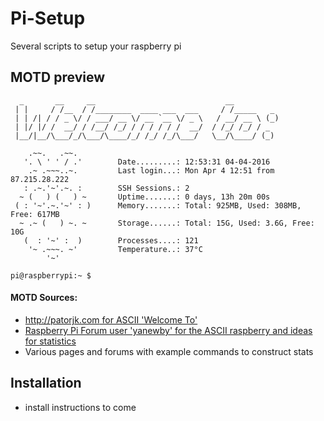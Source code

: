 # Pi-Setup
Several scripts to setup your raspberry pi

## MOTD preview
```
  _       __     __                             __
 | |     / /__  / /________  ____ ___  ___     / /_____   _
 | | /| / / _ \/ / ___/ __ \/ __ `__ \/ _ \   / __/ __ \ (_)
 | |/ |/ /  __/ / /__/ /_/ / / / / / /  __/  / /_/ /_/ / _
 |__/|__/\___/_/\___/\____/_/ /_/ /_/\___/   \__/\____/ (_)

    .~~.   .~~.
   '. \ ' ' / .'        Date.........: 12:53:31 04-04-2016
    .~ .~~~..~.         Last login...: Mon Apr 4 12:51 from 87.215.28.222
   : .~.'~'.~. :        SSH Sessions.: 2
  ~ (   ) (   ) ~       Uptime.......: 0 days, 13h 20m 00s
 ( : '~'.~.'~' : )      Memory.......: Total: 925MB, Used: 308MB, Free: 617MB
  ~ .~ (   ) ~. ~       Storage......: Total: 15G, Used: 3.6G, Free: 10G
   (  : '~' :  )        Processes....: 121
    '~ .~~~. ~'         Temperature..: 37°C
        '~'

pi@raspberrypi:~ $
```

#### MOTD Sources:
* [http://patorjk.com for ASCII 'Welcome To'](http://patorjk.com/software/taag/)
* [Raspberry Pi Forum user 'yanewby' for the ASCII raspberry and ideas for statistics](https://www.raspberrypi.org/forums/viewtopic.php?t=23440)
* Various pages and forums with example commands to construct stats

## Installation
* install instructions to come
